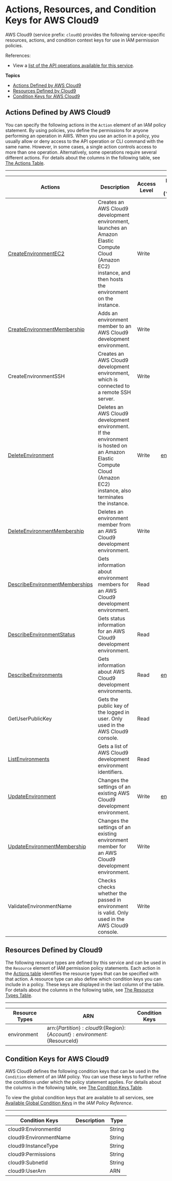 # Actions, Resources, and Condition Keys for AWS Cloud9<a name="list_awscloud9"></a>

AWS Cloud9 \(service prefix: `cloud9`\) provides the following service\-specific resources, actions, and condition context keys for use in IAM permission policies\.

References:
+ View a [list of the API operations available for this service](http://docs.aws.amazon.com///cloud9/latest/APIReference)\.

**Topics**
+ [Actions Defined by AWS Cloud9](#awscloud9-actions-as-permissions)
+ [Resources Defined by Cloud9](#awscloud9-resources-for-iam-policies)
+ [Condition Keys for AWS Cloud9](#awscloud9-policy-keys)

## Actions Defined by AWS Cloud9<a name="awscloud9-actions-as-permissions"></a>

You can specify the following actions in the `Action` element of an IAM policy statement\. By using policies, you define the permissions for anyone performing an operation in AWS\. When you use an action in a policy, you usually allow or deny access to the API operation or CLI command with the same name\. However, in some cases, a single action controls access to more than one operation\. Alternatively, some operations require several different actions\. For details about the columns in the following table, see [The Actions Table](reference_policies_actions-resources-contextkeys.md#actions_table)\.


****  

| Actions | Description | Access Level | Resource Types \(\*required\) | Condition Keys | Dependent Actions | 
| --- | --- | --- | --- | --- | --- | 
|   [ CreateEnvironmentEC2 ](http://docs.aws.amazon.com///cloud9/latest/APIReferenceAPI_CreateEnvironmentEC2.html)  | Creates an AWS Cloud9 development environment, launches an Amazon Elastic Compute Cloud \(Amazon EC2\) instance, and then hosts the environment on the instance\. | Write |  |   [ cloud9:EnvironmentName ](#awscloud9-cloud9_EnvironmentName)   [ cloud9:InstanceType ](#awscloud9-cloud9_InstanceType)   [ cloud9:SubnetId ](#awscloud9-cloud9_SubnetId)   [ cloud9:UserArn ](#awscloud9-cloud9_UserArn)   |   ec2:DescribeSubnets   ec2:DescribeVpcs   iam:CreateServiceLinkedRole   | 
|   [ CreateEnvironmentMembership ](http://docs.aws.amazon.com///cloud9/latest/APIReferenceAPI_CreateEnvironmentMembership.html)  | Adds an environment member to an AWS Cloud9 development environment\. | Write |  |   [ cloud9:UserArn ](#awscloud9-cloud9_UserArn)   [ cloud9:EnvironmentId ](#awscloud9-cloud9_EnvironmentId)   [ cloud9:Permissions ](#awscloud9-cloud9_Permissions)   |  | 
|   CreateEnvironmentSSH  | Creates an AWS Cloud9 development environment, which is connected to a remote SSH server\. | Write |  |   [ cloud9:EnvironmentName ](#awscloud9-cloud9_EnvironmentName)   |  | 
|   [ DeleteEnvironment ](http://docs.aws.amazon.com///cloud9/latest/APIReferenceAPI_DeleteEnvironment.html)  | Deletes an AWS Cloud9 development environment\. If the environment is hosted on an Amazon Elastic Compute Cloud \(Amazon EC2\) instance, also terminates the instance\. | Write |   [ environment\* ](#awscloud9-environment)   |  |   iam:CreateServiceLinkedRole   | 
|   [ DeleteEnvironmentMembership ](http://docs.aws.amazon.com///cloud9/latest/APIReferenceAPI_DeleteEnvironmentMembership.html)  | Deletes an environment member from an AWS Cloud9 development environment\. | Write |  |  |  | 
|   [ DescribeEnvironmentMemberships ](http://docs.aws.amazon.com///cloud9/latest/APIReferenceAPI_DescribeEnvironmentMemberships.html)  | Gets information about environment members for an AWS Cloud9 development environment\. | Read |  |   [ cloud9:UserArn ](#awscloud9-cloud9_UserArn)   [ cloud9:EnvironmentId ](#awscloud9-cloud9_EnvironmentId)   |  | 
|   [ DescribeEnvironmentStatus ](http://docs.aws.amazon.com///cloud9/latest/APIReferenceAPI_DescribeEnvironmentStatus.html)  | Gets status information for an AWS Cloud9 development environment\. | Read |  |  |  | 
|   [ DescribeEnvironments ](http://docs.aws.amazon.com///cloud9/latest/APIReferenceAPI_DescribeEnvironments.html)  | Gets information about AWS Cloud9 development environments\. | Read |   [ environment\* ](#awscloud9-environment)   |  |  | 
|   GetUserPublicKey  | Gets the public key of the logged in user\. Only used in the AWS Cloud9 console\. | Read |  |  |  | 
|   [ ListEnvironments ](http://docs.aws.amazon.com///cloud9/latest/APIReferenceAPI_ListEnvironments.html)  | Gets a list of AWS Cloud9 development environment identifiers\. | Read |  |  |  | 
|   [ UpdateEnvironment ](http://docs.aws.amazon.com///cloud9/latest/APIReferenceAPI_UpdateEnvironment.html)  | Changes the settings of an existing AWS Cloud9 development environment\. | Write |   [ environment\* ](#awscloud9-environment)   |  |  | 
|   [ UpdateEnvironmentMembership ](http://docs.aws.amazon.com///cloud9/latest/APIReferenceAPI_UpdateEnvironmentMembership.html)  | Changes the settings of an existing environment member for an AWS Cloud9 development environment\. | Write |  |   [ cloud9:UserArn ](#awscloud9-cloud9_UserArn)   [ cloud9:EnvironmentId ](#awscloud9-cloud9_EnvironmentId)   [ cloud9:Permissions ](#awscloud9-cloud9_Permissions)   |  | 
|   ValidateEnvironmentName  | Checks checks whether the passed in environment is valid\. Only used in the AWS Cloud9 console\. | Write |  |  |  | 

## Resources Defined by Cloud9<a name="awscloud9-resources-for-iam-policies"></a>

The following resource types are defined by this service and can be used in the `Resource` element of IAM permission policy statements\. Each action in the [Actions table](#awscloud9-actions-as-permissions) identifies the resource types that can be specified with that action\. A resource type can also define which condition keys you can include in a policy\. These keys are displayed in the last column of the table\. For details about the columns in the following table, see [The Resource Types Table](reference_policies_actions-resources-contextkeys.md#resources_table)\.


****  

| Resource Types | ARN | Condition Keys | 
| --- | --- | --- | 
|   environment  |  arn:$\{Partition\}:cloud9:$\{Region\}:$\{Account\}:environment:$\{ResourceId\}  |  | 

## Condition Keys for AWS Cloud9<a name="awscloud9-policy-keys"></a>

AWS Cloud9 defines the following condition keys that can be used in the `Condition` element of an IAM policy\. You can use these keys to further refine the conditions under which the policy statement applies\. For details about the columns in the following table, see [The Condition Keys Table](reference_policies_actions-resources-contextkeys.md#context_keys_table)\.

To view the global condition keys that are available to all services, see [Available Global Condition Keys](reference_policies_condition-keys.html#AvailableKeys) in the *IAM Policy Reference*\.


****  

| Condition Keys | Description | Type | 
| --- | --- | --- | 
|   cloud9:EnvironmentId  |  | String | 
|   cloud9:EnvironmentName  |  | String | 
|   cloud9:InstanceType  |  | String | 
|   cloud9:Permissions  |  | String | 
|   cloud9:SubnetId  |  | String | 
|   cloud9:UserArn  |  | ARN | 
